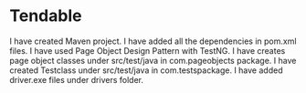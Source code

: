 # Tendable
I have created Maven project.
I have added all the dependencies in pom.xml files.
I have used Page Object Design Pattern with TestNG.
I have creates page object classes under src/test/java in com.pageobjects package.
I have created Testclass under src/test/java in com.testspackage.
I have added driver.exe files under drivers folder.

